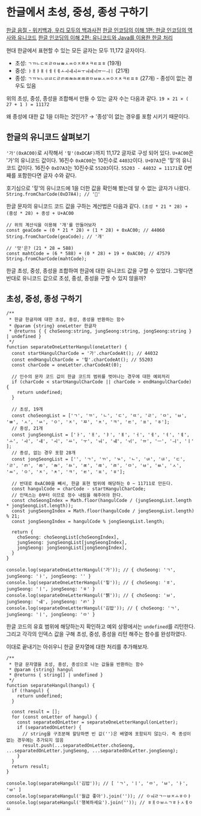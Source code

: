 # 한글에서 초성, 중성, 종성 구하기

[한글 음절 - 위키백과, 우리 모두의 백과사전](https://ko.wikipedia.org/wiki/%ED%95%9C%EA%B8%80_%EC%9D%8C%EC%A0%88)
[한글 인코딩의 이해 1편: 한글 인코딩의 역사와 유니코드](https://d2.naver.com/helloworld/19187)
[한글 인코딩의 이해 2편: 유니코드와 Java를 이용한 한글 처리](https://d2.naver.com/helloworld/76650)

현대 한글에서 표현할 수 있는 모든 글자는 모두 11,172 글자이다.

- 초성: `ㄱㄲㄴㄷㄸㄹㅁㅂㅃㅅㅆㅇㅈㅉㅊㅋㅌㅍㅎ` (19개)
- 중성: `ㅏㅐㅑㅒㅓㅔㅕㅖㅗㅘㅙㅚㅛㅜㅝㅞㅟㅠㅡㅢㅣ` (21개)
- 종성: `ㄱㄲㄳㄴㄵㄶㄷㄹㄺㄻㄼㄽㄾㄿㅀㅁㅂㅄㅅㅆㅇㅈㅊㅋㅌㅍㅎ` (27개) - 종성이 없는 경우도 있음

위의 초성, 중성, 종성을 조합해서 만들 수 있는 글자 수는 다음과 같다.
`19 × 21 × ( 27 + 1 ) = 11172`

왜 종성에 대한 값 1을 더하는 것인가? → '종성'이 없는 경우를 포함 시키기 때문이다.

## 한글의 유니코드 살펴보기

`'가'(0xAC00)`로 시작해서 `'힣'(0xDCAF)`까지 11,172 글자로 구성 되어 있다.
`U+AC00`은 '가'의 유니코드 값이다. 16진수 `0xAC00`는 10진수로 `44032`이다.
`U+D7A3`은 '힣'의 유니코드 값이다. 16진수 `0xD7A3`는 10진수로 `55203`이다.
`55203 - 44032 = 11171`로 0번째를 포함한다면 글자 수와 같다.

호기심으로 '힣'의 유니코드에 1을 더한 값을 확인해 봤는데 알 수 없는 글자가 나왔다.
`String.fromCharCode(0xD7A4); // '힤'`

한글 문자의 유니코드 코드 값을 구하는 계산법은 다음과 같다.
`(초성 * 21 * 28) + (중성 * 28) + 종성 + U+AC00`

```tsx
// 위의 계산식을 이용해 '개'를 만들어보자
const geaCode = (0 * 21 * 28) + (1 * 28) + 0xAC00; // 44060
String.fromCharCode(geaCode); // '개'

// '맛'은? (21 * 28 = 588)
const mahtCode = (6 * 588) + (0 * 28) + 19 + 0xAC00; // 47579
String.fromCharCode(mahtCode);
```

한글 초성, 중성, 종성을 조합하여 한글에 대한 유니코드 값을 구할 수 있었다. 그렇다면 반대로 유니코드 값으로 초성, 중성, 종성을 구할 수 있지 않을까?

## 초성, 중성, 종성 구하기

```tsx
/**
 * 한글 한글자에 대한 초성, 중성, 종성을 반환하는 함수
 * @param {string} oneLetter 한글자
 * @returns { { choSeong:string, jungSeong:string, jongSeong:string } | undefined }
 */
function separateOneLetterHangul(oneLetter) {
  const startHangulCharCode = '가'.charCodeAt(); // 44032
  const endHangulCharCode = '힣'.charCodeAt(); // 55203
  const charCode = oneLetter.charCodeAt(0);
  
  // 인수의 문자 코드 값이 한글 코드의 범위를 벗어나는 경우에 대한 예외처리
  if (charCode < startHangulCharCode || charCode > endHangulCharCode) {
    return undefined;
  }
  
  // 초성, 19개
  const choSeongList = ['ㄱ', 'ㄲ', 'ㄴ', 'ㄷ', 'ㄸ', 'ㄹ', 'ㅁ', 'ㅂ', 'ㅃ', 'ㅅ', 'ㅆ', 'ㅇ', 'ㅈ', 'ㅉ', 'ㅊ', 'ㅋ', 'ㅌ', 'ㅍ', 'ㅎ'];
  // 중성, 21개
  const jungSeongList = ['ㅏ', 'ㅐ', 'ㅑ', 'ㅒ', 'ㅓ', 'ㅔ', 'ㅕ', 'ㅖ', 'ㅗ', 'ㅘ', 'ㅙ', 'ㅚ', 'ㅛ', 'ㅜ', 'ㅝ', 'ㅞ', 'ㅟ', 'ㅠ', 'ㅡ', 'ㅢ', 'ㅣ' ];
  // 종성, 없는 경우 포함 28개
  const jongSeongList = ['', 'ㄱ', 'ㄲ', 'ㄳ', 'ㄴ', 'ㄵ', 'ㄶ', 'ㄷ', 'ㄹ', 'ㄺ', 'ㄻ', 'ㄼ', 'ㄽ', 'ㄾ', 'ㄿ', 'ㅀ', 'ㅁ', 'ㅂ', 'ㅄ', 'ㅅ', 'ㅆ', 'ㅇ', 'ㅈ', 'ㅊ', 'ㅋ', 'ㅌ', 'ㅍ', 'ㅎ']; 
  
  // 반대로 0xAC00을 빼서, 한글 표현 범위에 해당하는 0 ~ 11711로 만든다.
  const hangulCode = charCode - startHangulCharCode;
  // 인덱스는 0부터 이므로 정수 내림을 해주어야 한다.
  const choSeongIndex = Math.floor(hangulCode / (jungSeongList.length * jongSeongList.length));
  const jungSeongIndex = Math.floor(hangulCode / jongSeongList.length) % 21;
  const jongSeongIndex = hangulCode % jongSeongList.length;

  return {
    choSeong: choSeongList[choSeongIndex],
    jungSeong: jungSeongList[jungSeongIndex],
    jongSeong: jongSeongList[jongSeongIndex],
  }
}

console.log(separateOneLetterHangul('가')); // { choSeong: 'ㄱ', jungSeong: 'ㅏ', jongSeong: '' }
console.log(separateOneLetterHangul('힣')); // { choSeong: 'ㅎ', jungSeong: 'ㅣ', jongSeong: 'ㅎ' }
console.log(separateOneLetterHangul('뷁')); // { choSeong: 'ㅂ', jungSeong: 'ㅞ', jongSeong: 'ㄺ' }
console.log(separateOneLetterHangul('김밥')); // { choSeong: 'ㄱ', jungSeong: 'ㅣ', jongSeong: 'ㅁ' }
```

한글 코드의 유효 범위에 해당하는지 확인하고 예외 상황에서는 `undefined`를 리턴한다. 그리고 각각의 인덱스 값을 구해 초성, 중성, 종성을 리턴 해주는 함수를 완성하였다.

이대로 끝내기는 아쉬우니 한글 문자열에 대한 처리를 추가해보자.

```tsx
/**
 * 한글 문자열을 초성, 중성, 종성으로 나눈 값들을 반환하는 함수
 * @param {string} hangul
 * @returns { string[] | undefined }
 */
function separateHangul(hangul) {
  if (!hangul) {
    return undefined;
  }

  const result = [];
  for (const onLetter of hangul) {
    const separatedOnLetter = separateOneLetterHangul(onLetter);
    if (separatedOnLetter) {
      // string을 구조분해 할당하면 빈 값('')은 배열에 포함되지 않는다. 즉 종성이 없는 경우에는 추가되지 않음
      result.push(...separatedOnLetter.choSeong, ...separatedOnLetter.jungSeong, ...separatedOnLetter.jongSeong);
    }
  }
  return result;
}

console.log(separateHangul('김밥')); // [ 'ㄱ', 'ㅣ', 'ㅁ', 'ㅂ', 'ㅏ', 'ㅂ' ]
console.log(separateHangul('월급 좋아').join('')); // ㅇㅝㄹㄱㅡㅂㅈㅗㅎㅇㅏ
console.log(separateHangul('행복하세요').join('')); // ㅎㅐㅇㅂㅗㄱㅎㅏㅅㅔㅇㅛ
```
